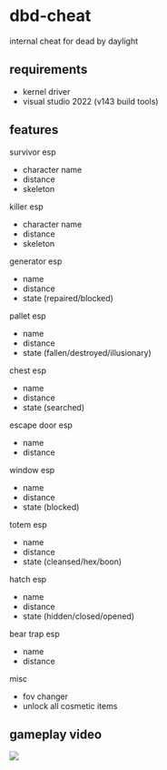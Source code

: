 # dbd-cheat
internal cheat for dead by daylight

## requirements
* kernel driver
* visual studio 2022 (v143 build tools)

## features
survivor esp
- character name
- distance
- skeleton

killer esp
- character name
- distance
- skeleton

generator esp
- name
- distance
- state (repaired/blocked)

pallet esp
- name
- distance
- state (fallen/destroyed/illusionary)

chest esp
- name
- distance
- state (searched)

escape door esp
- name
- distance

window esp
- name
- distance
- state (blocked)

totem esp
- name
- distance
- state (cleansed/hex/boon)

hatch esp
- name
- distance
- state (hidden/closed/opened)

bear trap esp
- name
- distance

misc
- fov changer
- unlock all cosmetic items

## gameplay video

[<img src="https://raw.githubusercontent.com/clauadv/dbd-cheat/master/img.jpg">](https://youtu.be/V5A2ca2EcNg)